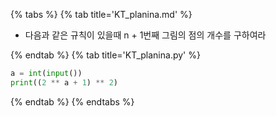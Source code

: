 {% tabs %}
{% tab title='KT_planina.md' %}

* 다음과 같은 규칙이 있을때 n + 1번째 그림의 점의 개수를 구하여라

{% endtab %}
{% tab title='KT_planina.py' %}

```py
a = int(input())
print((2 ** a + 1) ** 2)
```

{% endtab %}
{% endtabs %}